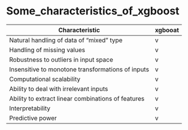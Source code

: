 # Some_characteristics_of_xgboost

|Characteristic|xgbooat|
|--------------|-------|
|Natural handling of data of “mixed” type| v |
|Handling of missing values| v |
|Robustness to outliers in input space| v |
|Insensitive to monotone transformations of inputs| v |
|Computational scalability| v |
|Ability to deal with irrelevant inputs| v |
|Ability to extract linear combinations of features| v |
|Interpretability | v |
|Predictive power| v |


